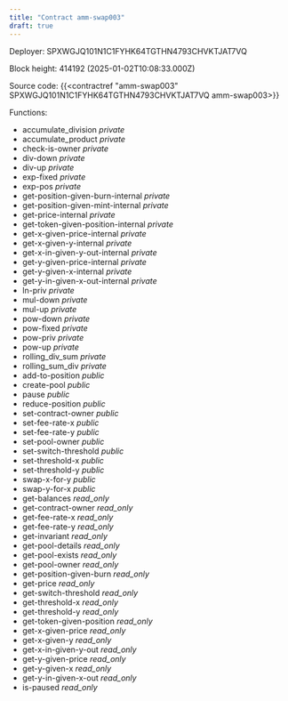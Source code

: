 ```yaml
---
title: "Contract amm-swap003"
draft: true
---
```

Deployer: SPXWGJQ101N1C1FYHK64TGTHN4793CHVKTJAT7VQ


 



Block height: 414192 (2025-01-02T10:08:33.000Z)

Source code: {{<contractref "amm-swap003" SPXWGJQ101N1C1FYHK64TGTHN4793CHVKTJAT7VQ amm-swap003>}}

Functions:

* accumulate_division _private_
* accumulate_product _private_
* check-is-owner _private_
* div-down _private_
* div-up _private_
* exp-fixed _private_
* exp-pos _private_
* get-position-given-burn-internal _private_
* get-position-given-mint-internal _private_
* get-price-internal _private_
* get-token-given-position-internal _private_
* get-x-given-price-internal _private_
* get-x-given-y-internal _private_
* get-x-in-given-y-out-internal _private_
* get-y-given-price-internal _private_
* get-y-given-x-internal _private_
* get-y-in-given-x-out-internal _private_
* ln-priv _private_
* mul-down _private_
* mul-up _private_
* pow-down _private_
* pow-fixed _private_
* pow-priv _private_
* pow-up _private_
* rolling_div_sum _private_
* rolling_sum_div _private_
* add-to-position _public_
* create-pool _public_
* pause _public_
* reduce-position _public_
* set-contract-owner _public_
* set-fee-rate-x _public_
* set-fee-rate-y _public_
* set-pool-owner _public_
* set-switch-threshold _public_
* set-threshold-x _public_
* set-threshold-y _public_
* swap-x-for-y _public_
* swap-y-for-x _public_
* get-balances _read_only_
* get-contract-owner _read_only_
* get-fee-rate-x _read_only_
* get-fee-rate-y _read_only_
* get-invariant _read_only_
* get-pool-details _read_only_
* get-pool-exists _read_only_
* get-pool-owner _read_only_
* get-position-given-burn _read_only_
* get-price _read_only_
* get-switch-threshold _read_only_
* get-threshold-x _read_only_
* get-threshold-y _read_only_
* get-token-given-position _read_only_
* get-x-given-price _read_only_
* get-x-given-y _read_only_
* get-x-in-given-y-out _read_only_
* get-y-given-price _read_only_
* get-y-given-x _read_only_
* get-y-in-given-x-out _read_only_
* is-paused _read_only_
